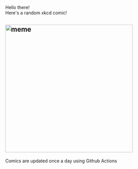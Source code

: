 Hello there! <br>Here's a random xkcd comic!<br>
## <img src="https://imgs.xkcd.com/comics/classic.png" alt="meme" width="400"/><br>
Comics are updated once a day using Github Actions